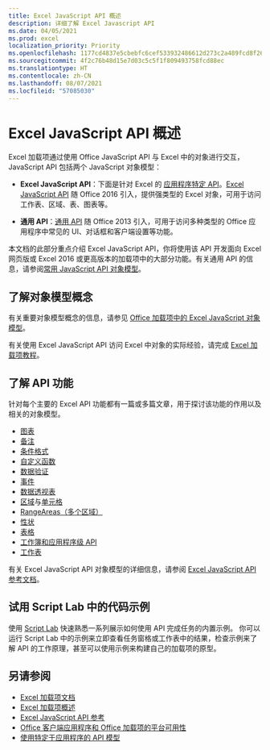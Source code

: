 ```yaml
---
title: Excel JavaScript API 概述
description: 详细了解 Excel Javascript API
ms.date: 04/05/2021
ms.prod: excel
localization_priority: Priority
ms.openlocfilehash: 1177cd4837e5cbebfc6cef533932486612d273c2a489fcd8f26b37b90726ce56
ms.sourcegitcommit: 4f2c76b48d15e7d03c5c5f1f809493758fcd88ec
ms.translationtype: HT
ms.contentlocale: zh-CN
ms.lasthandoff: 08/07/2021
ms.locfileid: "57085030"
---
```

# <a name="excel-javascript-api-overview"></a>Excel JavaScript API 概述

Excel 加载项通过使用 Office JavaScript API 与 Excel 中的对象进行交互，JavaScript API 包括两个 JavaScript 对象模型：

* **Excel JavaScript API**：下面是针对 Excel 的 [应用程序特定 API](../../develop/application-specific-api-model.md)。[Excel JavaScript API](/javascript/api/excel) 随 Office 2016 引入，提供强类型的 Excel 对象，可用于访问工作表、区域、表、图表等。

* **通用 API**：[通用 API](/javascript/api/office) 随 Office 2013 引入，可用于访问多种类型的 Office 应用程序中常见的 UI、对话框和客户端设置等功能。

本文档的此部分重点介绍 Excel JavaScript API，你将使用该 API 开发面向 Excel 网页版或 Excel 2016 或更高版本的加载项中的大部分功能。有关通用 API 的信息，请参阅[常用 JavaScript API 对象模型](../../develop/office-javascript-api-object-model.md)。

## <a name="learn-object-model-concepts"></a>了解对象模型概念

有关重要对象模型概念的信息，请参见 [Office 加载项中的 Excel JavaScript 对象模型](../../excel/excel-add-ins-core-concepts.md)。

有关使用 Excel JavaScript API 访问 Excel 中对象的实际经验，请完成 [Excel 加载项教程](../../tutorials/excel-tutorial.md)。

## <a name="learn-api-capabilities"></a>了解 API 功能

针对每个主要的 Excel API 功能都有一篇或多篇文章，用于探讨该功能的作用以及相关的对象模型。

* [图表](../../excel/excel-add-ins-charts.md)
* [备注](../../excel/excel-add-ins-comments.md)
* [条件格式](../../excel/excel-add-ins-conditional-formatting.md)
* [自定义函数](../../excel/custom-functions-overview.md)
* [数据验证](../../excel/excel-add-ins-data-validation.md)
* [事件](../../excel/excel-add-ins-events.md)
* [数据透视表](../../excel/excel-add-ins-pivottables.md)
* [区域](../../excel/excel-add-ins-ranges-get.md)与[单元格](../../excel/excel-add-ins-cells.md)
* [RangeAreas（多个区域）](../../excel/excel-add-ins-multiple-ranges.md)
* [性状](../../excel/excel-add-ins-shapes.md)
* [表格](../../excel/excel-add-ins-tables.md)
* [工作簿和应用程序级 API](../../excel/excel-add-ins-workbooks.md)
* [工作表](../../excel/excel-add-ins-worksheets.md)

有关 Excel JavaScript API 对象模型的详细信息，请参阅 [Excel JavaScript API 参考文档](/javascript/api/excel)。

## <a name="try-out-code-samples-in-script-lab"></a>试用 Script Lab 中的代码示例

使用 [Script Lab](../../overview/explore-with-script-lab.md) 快速熟悉一系列展示如何使用 API 完成任务的内置示例。 你可以运行 Script Lab 中的示例来立即查看任务窗格或工作表中的结果，检查示例来了解 API 的工作原理，甚至可以使用示例来构建自己的加载项的原型。

## <a name="see-also"></a>另请参阅

* [Excel 加载项文档](../../excel/index.yml)
* [Excel 加载项概述](../../excel/excel-add-ins-overview.md)
* [Excel JavaScript API 参考](/javascript/api/excel)
* [Office 客户端应用程序和 Office 加载项的平台可用性](../../overview/office-add-in-availability.md)
* [使用特定于应用程序的 API 模型](../../develop/application-specific-api-model.md)
